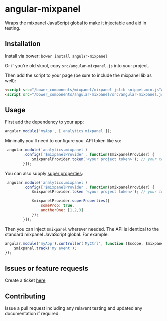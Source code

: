 angular-mixpanel
================

Wraps the mixpanel JavaScript global to make it injectable and aid in testing.

Installation
------------

Install via bower: `bower install angular-mixpanel`

Or if you're old skool, copy `src/angular-mixpanel.js` into your project.

Then add the script to your page (be sure to include the mixpanel lib as well):

```html
<script src="/bower_components/mixpanel/mixpanel-jslib-snippet.min.js"></script>
<script src="/bower_components/angular-mixpanel/src/angular-mixpanel.js"></script>
```

Usage
-----

First add the dependency to your app:

```javascript
angular.module('myApp', ['analytics.mixpanel']);
```

Minimally you'll need to configure your API token like so:

```javascript
 angular.module('analytics.mixpanel')
        .config(['$mixpanelProvider', function($mixpanelProvider) {
            $mixpanelProvider.token('<your project token>'); // your token is different than your API key
        }]);
```

You can also supply [super properties](https://mixpanel.com/help/reference/javascript#super-properties):

```javascript
 angular.module('analytics.mixpanel')
        .config(['$mixpanelProvider', function($mixpanelProvider) {
            $mixpanelProvider.token('<your project token>'); // your token is different than your API key

            $mixpanelProvider.superProperties({
                someProp: true,
                anotherOne: [1,2,3]
            });
        }]);
```

Then you can inject `$mixpanel` wherever needed. The API is identical to the standard mixpanel JavaScript global. For example:

```javascript
angular.module('myApp').controller('MyCtrl', function ($scope, $mixpanel) {
    $mixpanel.track('my event');
});
```

Issues or feature requests
--------------------------

Create a ticket [here](https://github.com/kuhnza/angular-mixpanel/issues)

Contributing
------------

Issue a pull request including any relavent testing and updated any documentation if required.

